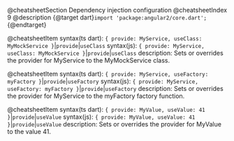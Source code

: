 @cheatsheetSection
Dependency injection configuration
@cheatsheetIndex 9
@description
{@target dart}`import 'package:angular2/core.dart';`{@endtarget}

@cheatsheetItem
syntax(ts dart):
`{ provide: MyService, useClass: MyMockService }`|`provide`|`useClass`
syntax(js):
`{ provide: MyService, useClass: MyMockService }`|`provide`|`useClass`
description:
Sets or overrides the provider for MyService to the MyMockService class.


@cheatsheetItem
syntax(ts dart):
`{ provide: MyService, useFactory: myFactory }`|`provide`|`useFactory`
syntax(js):
`{ provide: MyService, useFactory: myFactory }`|`provide`|`useFactory`
description:
Sets or overrides the provider for MyService to the myFactory factory function.


@cheatsheetItem
syntax(ts dart):
`{ provide: MyValue, useValue: 41 }`|`provide`|`useValue`
syntax(js):
`{ provide: MyValue, useValue: 41 }`|`provide`|`useValue`
description:
Sets or overrides the provider for MyValue to the value 41.
